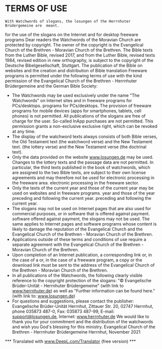
# TERMS OF USE
`With Watchwords of slogans, the losungen of the Herrnhuter Brüdergemeine are 
meant.`

for the use of the slogans on the Internet and for desktop freeware programs
Dear readers
the Watchwords of the Moravian Church are protected by copyright. The owner of the
copyright is the Evangelical Church of the Brethren - Moravian Church of the Brethren.
The Bible texts from the Luther Bible, revised 2017, and from the Luther Bible, revised texts 1984, revised
edition in new orthography, is subject to the copyright of the Deutsche Bibelgesellschaft, Stuttgart.
The publication of the Bible on websites and the creation and distribution of Bible translation
Freeware programs is permitted under the following terms of use with the kind permission of the
Evangelical Church of the Brethren - Herrnhuter Brüdergemeine and the German Bible Society:
- The Watchwords may be used exclusively under the name "The Watchwords" on Internet sites and in freeware programs for PCs/desktops.
programs for PCs/desktops. The provision of freeware programs for mobile
devices (apps for smartphones, tablets, cell phones) is not permitted. All publications of the slogans are
free of charge for the user. So-called InApp purchases are not permitted. This permission grants a non-exclusive
exclusive right, which can be revoked at any time.
- The display of the watchword texts always consists of both Bible verses, the Old Testament text (the watchword verse) and the New Testament text.
(the lottery verse) and the New Testament verse (the doctrinal text).
- Only the data provided on the website www.losungen.de may be used.
Changes to the lottery texts and the passage data are not permitted. In particular, the
third texts published in the book of watchwords, which are assigned to the two Bible texts, are subject to their
own license agreements and may therefore not be used for electronic processing in the freeware area.
electronic processing in the freeware sector.
- Only the texts of the current year and those of the current year may be used on websites and in freeware programs.
year and those of the year preceding and following the current year.
preceding and following the current year.
- The slogans may not be used on Internet pages that are also used for commercial purposes, or in software that is offered against payment.
software offered against payment, the slogans may not be used. The same applies to Internet pages and
software programs whose content is likely to damage the reputation of the Evangelical Church and the
Evangelical Church of the Brethren - Moravian Church of the Brethren.
- Applications outside of these terms and conditions of use require a separate agreement
with the Evangelical Church of the Brethren - Moravian Church of the Brethren.
- Upon completion of an Internet publication, a corresponding link or, in the case of a
or, in the case of a freeware program, a copy or the download link must be sent to the address of the
Evangelical Church of the Brethren - Moravian Church of the Brethren.
- In all publications of the Watchwords, the following clearly visible reference to the
copyright protection of the slogans: "© Evangelische Brüder-Unität - Herrnhuter
Brüdergemeine" (with link to www.herrnhuter.de) as well as "Further information can be found here."
(with link to: www.losungen.de)
- For questions and suggestions, please contact the publisher:
Evangelische Brüder-Unität Herrnhut, Zittauer Str. 20, 02747 Herrnhut, phone 035873 487-0,
Fax: 035873 487-99, E-mail: support@losungen.de, Internet: www.herrnhuter.de
We would like to thank you for your commitment and the distribution of the watchwords and wish you
God's blessing for this ministry.
Evangelical Church of the Brethren - Herrnhuter Brüdergemeine Herrnhut, November 2021

*** Translated with www.DeepL.com/Translator (free version) ***

